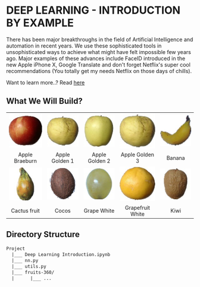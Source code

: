 # DEEP LEARNING - INTRODUCTION BY EXAMPLE
There has been major breakthroughs in the field of Artificial Intelligence and automation in recent years. 
We use these sophisticated tools in unsophisticated ways to achieve what might have felt impossible few years ago. 
Major examples of these advances include FaceID introduced in the new Apple iPhone X, Google Translate and don't forget Netflix's super cool recommendations 
(You totally get my needs Netflix on those days of chills).

Want to learn more..? Read [here](http://predictiveprogrammer.com/deep-learning-introduction-by-example/)

## What We Will Build?
<table>
    <tr>
        <td><img src='images\apple.JPG'></td>
        <td><img src='images\apple_golden_1.JPG'></td>
        <td><img src='images\apple_golden_2.JPG'></td>
        <td><img src='images\apple_golden_1.JPG'></td>
        <td><img src='images\banana.JPG'></td>
    </tr>
    <tr>
        <td style='text-align:center'>Apple Braeburn</td>
        <td style='text-align:center'>Apple Golden 1</td>
        <td style='text-align:center'>Apple Golden 2</td>
        <td style='text-align:center'>Apple Golden 3</td>
        <td style='text-align:center'>Banana</td>
    </tr>
    <tr>
        <td><img src='images\cactus.JPG'></td>
        <td><img src='images\cocos.JPG'></td>
        <td><img src='images\grape.JPG'></td>
        <td><img src='images\grapefruit.JPG'></td>
        <td><img src='images\kiwi.JPG'></td>
    </tr>
    <tr>
        <td style='text-align:center'>Cactus fruit</td>
        <td style='text-align:center'>Cocos</td>
        <td style='text-align:center'>Grape White</td>
        <td style='text-align:center'>Grapefruit White</td>
        <td style='text-align:center'>Kiwi</td>
    </tr>
</table>

## Directory Structure
```
Project
  |___ Deep Learning Introduction.ipynb
  |___ nn.py
  |___ utils.py
  |___ fruits-360/
  |      |___ ...
```